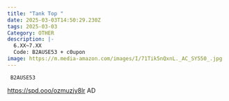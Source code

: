 ```yaml
---
title: "Tank Top "
date: 2025-03-03T14:50:29.230Z
tags: 2025-03-03
Category: OTHER
description: |-
  6.XX~7.XX
  Code: B2AUSE53 + c0upon
image: https://m.media-amazon.com/images/I/71Tik5nQxnL._AC_SY550_.jpg
---
```

<pre class="language-javascript"><code

class="language-javascript"> B2AUSE53</code></pre>

https://spd.ooo/ozmuzjy8lr   AD